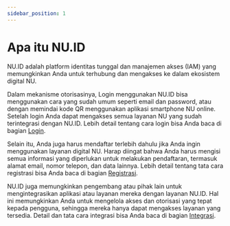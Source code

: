 ```yaml
---
sidebar_position: 1
---
```


# Apa itu NU.ID

NU.ID adalah platform identitas tunggal dan manajemen akses (IAM) yang memungkinkan Anda untuk terhubung dan mengakses ke dalam ekosistem digital NU.

Dalam mekanisme otorisasinya, Login menggunakan NU.ID bisa menggunakan cara yang sudah umum seperti email dan password, atau dengan memindai kode QR menggunakan aplikasi smartphone NU online. Setelah login Anda dapat mengakses semua layanan NU yang sudah terintegrasi dengan NU.ID. Lebih detail tentang cara login bisa Anda baca di bagian [Login](/docs/category/loginotorisasi).

Selain itu, Anda juga harus mendaftar terlebih dahulu jika Anda ingin menggunakan layanan digital NU. Harap diingat bahwa Anda harus mengisi semua informasi yang diperlukan untuk melakukan pendaftaran, termasuk alamat email, nomor telepon, dan data lainnya. Lebih detail tentang tata cara registrasi bisa Anda baca di bagian [Registrasi](/docs/registrasi).

NU.ID juga memungkinkan pengembang atau pihak lain untuk mengintegrasikan aplikasi atau layanan mereka dengan layanan NU.ID. Hal ini memungkinkan Anda untuk mengelola akses dan otorisasi yang tepat kepada pengguna, sehingga mereka hanya dapat mengakses layanan yang tersedia. Detail dan tata cara integrasi bisa Anda baca di bagian [Integrasi](/docs/integrasi).

